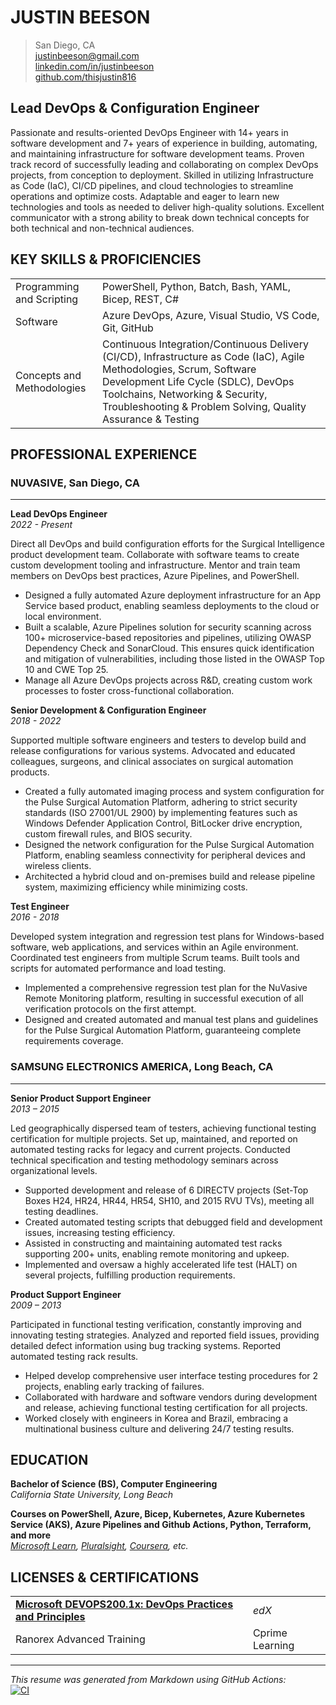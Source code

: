 # JUSTIN BEESON

> San Diego, CA  
> [justinbeeson@gmail.com](mailto:justinbeeson@gmail.com)  
> [linkedin.com/in/justinbeeson](https://www.linkedin.com/in/justinbeeson)  
> [github.com/thisjustin816](https://github.com/thisjustin816)  

## Lead DevOps & Configuration Engineer

Passionate and results-oriented DevOps Engineer with 14+ years in software development and 7+ years of experience in building, automating, and maintaining infrastructure for software development teams. Proven track record of successfully leading and collaborating on complex DevOps projects, from conception to deployment. Skilled in utilizing Infrastructure as Code (IaC), CI/CD pipelines, and cloud technologies to streamline operations and optimize costs. Adaptable and eager to learn new technologies and tools as needed to deliver high-quality solutions. Excellent communicator with a strong ability to break down technical concepts for both technical and non-technical audiences.

## KEY SKILLS & PROFICIENCIES

|                            |                                                                                                             |
| :------------------------- | :---------------------------------------------------------------------------------------------------------- |
| Programming and Scripting  | PowerShell, Python, Batch, Bash, YAML, Bicep, REST, C#                                                              |
| Software                   | Azure DevOps, Azure, Visual Studio, VS Code, Git, GitHub                                                    |
| Concepts and Methodologies | Continuous Integration/Continuous Delivery (CI/CD), Infrastructure as Code (IaC), Agile Methodologies, Scrum, Software Development Life Cycle (SDLC), DevOps Toolchains, Networking & Security, Troubleshooting & Problem Solving, Quality Assurance & Testing |

## PROFESSIONAL EXPERIENCE

### NUVASIVE, San Diego, CA

------

**Lead DevOps Engineer**  
_2022 - Present_

Direct all DevOps and build configuration efforts for the Surgical Intelligence product development team. Collaborate with software teams to create custom development tooling and infrastructure. Mentor and train team members on DevOps best practices, Azure Pipelines, and PowerShell.

- Designed a fully automated Azure deployment infrastructure for an App Service based product, enabling seamless deployments to the cloud or local environment.
- Built a scalable, Azure Pipelines solution for security scanning across 100+ microservice-based repositories and pipelines, utilizing OWASP Dependency Check and SonarCloud. This ensures quick identification and mitigation of vulnerabilities, including those listed in the OWASP Top 10 and CWE Top 25.
- Manage all Azure DevOps projects across R&D, creating custom work processes to foster cross-functional collaboration.

**Senior Development & Configuration Engineer**  
_2018 - 2022_

Supported multiple software engineers and testers to develop build and release configurations for various systems. Advocated and educated colleagues, surgeons, and clinical associates on surgical automation products.

- Created a fully automated imaging process and system configuration for the Pulse Surgical Automation Platform, adhering to strict security standards (ISO 27001/UL 2900) by implementing features such as Windows Defender Application Control, BitLocker drive encryption, custom firewall rules, and BIOS security.
- Designed the network configuration for the Pulse Surgical Automation Platform, enabling seamless connectivity for peripheral devices and wireless clients.
- Architected a hybrid cloud and on-premises build and release pipeline system, maximizing efficiency while minimizing costs.

**Test Engineer**  
_2016 - 2018_

Developed system integration and regression test plans for Windows-based software, web applications, and services within an Agile environment. Coordinated test engineers from multiple Scrum teams. Built tools and scripts for automated performance and load testing.

- Implemented a comprehensive regression test plan for the NuVasive Remote Monitoring platform, resulting in successful execution of all verification protocols on the first attempt.
- Designed and created automated and manual test plans and guidelines for the Pulse Surgical Automation Platform, guaranteeing complete requirements coverage.

### SAMSUNG ELECTRONICS AMERICA, Long Beach, CA

------

**Senior Product Support Engineer**  
_2013 – 2015_

Led geographically dispersed team of testers, achieving functional testing certification for multiple projects. Set up, maintained, and reported on automated testing racks for legacy and current projects. Conducted technical specification and testing methodology seminars across organizational levels.

- Supported development and release of 6 DIRECTV projects (Set-Top Boxes H24, HR24, HR44, HR54, SH10, and 2015 RVU TVs), meeting all testing deadlines.
- Created automated testing scripts that debugged field and development issues, increasing testing efficiency.
- Assisted in constructing and maintaining automated test racks supporting 200+ units, enabling remote monitoring and upkeep.
- Implemented and oversaw a highly accelerated life test (HALT) on several projects, fulfilling production requirements.

**Product Support Engineer**  
_2009 – 2013_

Participated in functional testing verification, constantly improving and innovating testing strategies. Analyzed and reported field issues, providing detailed defect information using bug tracking systems. Reported automated testing rack results.

- Helped develop comprehensive user interface testing procedures for 2 projects, enabling early tracking of failures.
- Collaborated with hardware and software vendors during development and release, achieving functional testing certification for all projects.
- Worked closely with engineers in Korea and Brazil, embracing a multinational business culture and delivering 24/7 testing results.

## EDUCATION

**Bachelor of Science (BS), Computer Engineering**  
_California State University, Long Beach_

**Courses on PowerShell, Azure, Bicep, Kubernetes, Azure Kubernetes Service (AKS), Azure Pipelines and Github Actions, Python, Terraform, and more**  
_[Microsoft Learn](https://learn.microsoft.com/en-us/users/thisjustin816/transcript/dr5z9fkwwpnygjn), [Pluralsight](https://app.pluralsight.com/profile/justin-beeson), [Coursera](https://www.coursera.org/user/b6fcbd197190b1aada7a9caab88276b6), etc._

## LICENSES & CERTIFICATIONS

|                                                                                                                                      |                 |
| :----------------------------------------------------------------------------------------------------------------------------------- | :-------------- |
| [**Microsoft DEVOPS200.1x: DevOps Practices and Principles**](https://courses.edx.org/certificates/e7db67e18d0548e382af531a132f4165) | _edX_           |
| Ranorex Advanced Training                                                                                                            | Cprime Learning |

------

_This resume was generated from Markdown using GitHub Actions:_  
[![CI](https://github.com/thisjustin816/thisjustin816/actions/workflows/ci.yml/badge.svg)](https://github.com/thisjustin816/thisjustin816/actions/workflows/ci.yml)
